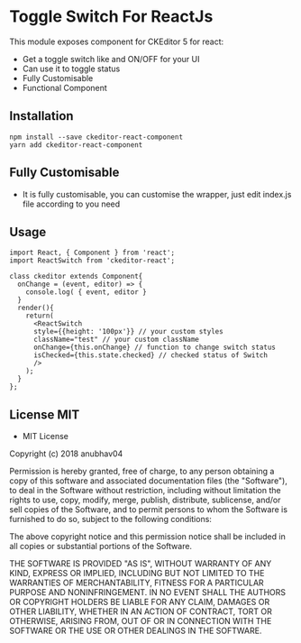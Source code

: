 Toggle Switch For ReactJs
====================

This module exposes component for CKEditor 5 for react:

* Get a toggle switch like and ON/OFF for your UI
* Can use it to toggle status
* Fully Customisable
* Functional Component


## Installation
    npm install --save ckeditor-react-component
    yarn add ckeditor-react-component

## Fully Customisable
* It is fully customisable, you can customise the wrapper, just edit index.js file according to you need

## Usage
```es6
import React, { Component } from 'react';
import ReactSwitch from 'ckeditor-react';

class ckeditor extends Component{
  onChange = (event, editor) => {
    console.log( { event, editor }
  }
  render(){
    return(
      <ReactSwitch
      style={{height: '100px'}} // your custom styles
      className="test" // your custom className
      onChange={this.onChange} // function to change switch status
      isChecked={this.state.checked} // checked status of Switch
      />
    );
  }
};
```

## License MIT
* MIT License

Copyright (c) 2018 anubhav04

Permission is hereby granted, free of charge, to any person obtaining a copy
of this software and associated documentation files (the "Software"), to deal
in the Software without restriction, including without limitation the rights
to use, copy, modify, merge, publish, distribute, sublicense, and/or sell
copies of the Software, and to permit persons to whom the Software is
furnished to do so, subject to the following conditions:

The above copyright notice and this permission notice shall be included in all
copies or substantial portions of the Software.

THE SOFTWARE IS PROVIDED "AS IS", WITHOUT WARRANTY OF ANY KIND, EXPRESS OR
IMPLIED, INCLUDING BUT NOT LIMITED TO THE WARRANTIES OF MERCHANTABILITY,
FITNESS FOR A PARTICULAR PURPOSE AND NONINFRINGEMENT. IN NO EVENT SHALL THE
AUTHORS OR COPYRIGHT HOLDERS BE LIABLE FOR ANY CLAIM, DAMAGES OR OTHER
LIABILITY, WHETHER IN AN ACTION OF CONTRACT, TORT OR OTHERWISE, ARISING FROM,
OUT OF OR IN CONNECTION WITH THE SOFTWARE OR THE USE OR OTHER DEALINGS IN THE
SOFTWARE.
